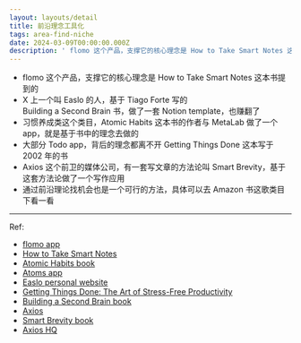 ```yaml
---
layout: layouts/detail
title: 前沿理念工具化
tags: area-find-niche
date: 2024-03-09T00:00:00.000Z
description: ' flomo 这个产品，支撑它的核心理念是 How to Take Smart Notes 这本书提到的 X 上一个叫 Easlo 的人，基于 Tiago Forte 写的 Building a Second Brain 书，做了一套 Notion template，也赚翻了 习惯养成类这个类目，A... '
---
```

* flomo 这个产品，支撑它的核心理念是 How to Take Smart Notes 这本书提到的
* X 上一个叫 Easlo 的人，基于 Tiago Forte 写的  
Building a Second Brain 书，做了一套 Notion template，也赚翻了
* 习惯养成类这个类目，Atomic Habits 这本书的作者与 MetaLab 做了一个 app，就是基于书中的理念去做的
* 大部分 Todo app，背后的理念都离不开 Getting Things Done 这本写于 2002 年的书
* Axios 这个前卫的媒体公司，有一套写文章的方法论叫 Smart Brevity，基于这套方法论做了一个写作应用
* 通过前沿理论找机会也是一个可行的方法，具体可以去 Amazon 书这歌类目下看一看

---

Ref:
- <a href="https://flomoapp.com/" target="_blank">flomo app</a>
- <a href="https://www.amazon.com/How-Take-Smart-Notes-Nonfiction/dp/1542866502" target="_blank">How to Take Smart Notes</a>
- <a href="https://jamesclear.com/atomic-habits" target="_blank">Atomic Habits book</a>
- <a href="https://atoms.jamesclear.com/" target="_blank">Atoms app</a>
- <a href="https://www.easlo.co/" target="_blank">Easlo personal website</a>
- <a href="https://www.amazon.com/Getting-Things-Done-Stress-Free-Productivity/dp/0142000280" target="_blank">Getting Things Done: The Art of Stress-Free Productivity</a>
- <a href="https://www.buildingasecondbrain.com/" target="_blank">Building a Second Brain book</a>
- <a href="https://www.axios.com/" target="_blank">Axios</a>
- <a href="https://www.axioshq.com/smart-brevity-book" target="_blank">Smart Brevity book</a>
- <a href="https://www.axioshq.com/" target="_blank">Axios HQ</a>
